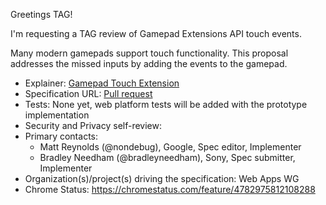 Greetings TAG!

I'm requesting a TAG review of Gamepad Extensions API touch events.

Many modern gamepads support touch functionality. This proposal addresses the missed inputs by adding the events to the gamepad.

* Explainer: [Gamepad Touch Extension](https://github.com/bradleyneedham/gamepad/blob/multitouch-explainer/multitouch_explainer.md)
* Specification URL: [Pull request](https://github.com/w3c/gamepad/pull/168)
* Tests: None yet, web platform tests will be added with the prototype implementation
* Security and Privacy self-review:
* Primary contacts:
  * Matt Reynolds (@nondebug), Google, Spec editor, Implementer
  * Bradley Needham (@bradleyneedham), Sony, Spec submitter, Implementer
* Organization(s)/project(s) driving the specification: Web Apps WG
* Chrome Status: https://chromestatus.com/feature/4782975812108288

